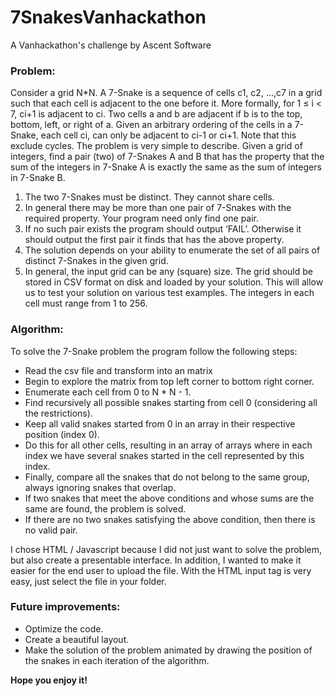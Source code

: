 # 7SnakesVanhackathon
A Vanhackathon's challenge by Ascent Software

### Problem:

Consider a grid N*N. A 7-Snake is a sequence of cells c1, c2, …,c7 in a grid such that each cell is adjacent to the one before it. More formally, for 1 ≤ i < 7, ci+1 is adjacent to ci. Two cells a and b are adjacent if b is to the top, bottom, left, or right of a. Given an arbitrary ordering of the cells in a 7-Snake, each cell ci, can only be adjacent to ci-1 or ci+1.  Note that this exclude cycles.
The problem is very simple to describe. Given a grid of integers, find a pair (two) of 7-Snakes A and B that has the property that the sum of the integers in 7-Snake A is exactly the same as the sum of integers in 7-Snake B. 

1. The two 7-Snakes must be distinct. They cannot share cells.
2. In general there may be more than one pair of 7-Snakes with the required property. Your program need only find one pair.
3. If no such pair exists the program should output ‘FAIL’. Otherwise it should output the first pair it finds that has the above property.
4. The solution depends on your ability to enumerate the set of all pairs of distinct 7-Snakes in the given grid.
5. In general, the input grid can be any (square) size. The grid should be stored in CSV format on disk and loaded by your solution. This will allow us to test your solution on various test examples. The integers in each cell must range from 1 to 256.

### Algorithm:

To solve the 7-Snake problem the program follow the following steps:

* Read the csv file and transform into an matrix
* Begin to explore the matrix from top left corner to bottom right corner.
* Enumerate each cell from 0 to N * N - 1.
* Find recursively all possible snakes starting from cell 0 (considering all the restrictions).
* Keep all valid snakes started from 0 in an array in their respective position (index 0).
* Do this for all other cells, resulting in an array of arrays where in each index we have several snakes started in the cell represented by this index.
* Finally, compare all the snakes that do not belong to the same group, always ignoring snakes that overlap.
* If two snakes that meet the above conditions and whose sums are the same are found, the problem is solved.
* If there are no two snakes satisfying the above condition, then there is no valid pair.

I chose HTML / Javascript because I did not just want to solve the problem, but also create a presentable interface. In addition, I wanted to make it easier for the end user to upload the file. With the HTML input tag is very easy, just select the file in your folder.

### Future improvements:
* Optimize the code.
* Create a beautiful layout.
* Make the solution of the problem animated by drawing the position of the snakes in each iteration of the algorithm.

**Hope you enjoy it!**